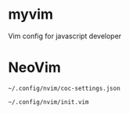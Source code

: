# myvim

Vim config for javascript developer

# NeoVim
```~/.config/nvim/coc-settings.json```

```~/.config/nvim/init.vim```
